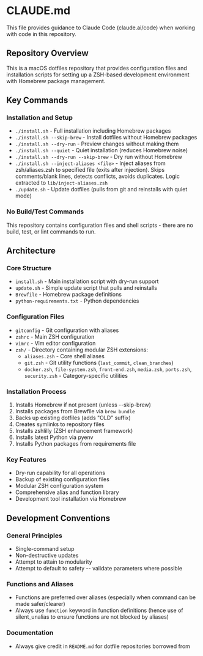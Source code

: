 # CLAUDE.md

This file provides guidance to Claude Code (claude.ai/code) when working with code in this repository.

## Repository Overview

This is a macOS dotfiles repository that provides configuration files and installation scripts for setting up a ZSH-based development environment with Homebrew package management.

## Key Commands

### Installation and Setup

- `./install.sh` - Full installation including Homebrew packages
- `./install.sh --skip-brew` - Install dotfiles without Homebrew packages
- `./install.sh --dry-run` - Preview changes without making them
- `./install.sh --quiet` - Quiet installation (reduces Homebrew noise)
- `./install.sh --dry-run --skip-brew` - Dry run without Homebrew
- `./install.sh --inject-aliases <file>` - Inject aliases from zsh/aliases.zsh to specified file (exits after injection). Skips comments/blank lines, detects conflicts, avoids duplicates. Logic extracted to `lib/inject-aliases.zsh`
- `./update.sh` - Update dotfiles (pulls from git and reinstalls with quiet mode)

### No Build/Test Commands

This repository contains configuration files and shell scripts - there are no build, test, or lint commands to run.

## Architecture

### Core Structure

- `install.sh` - Main installation script with dry-run support
- `update.sh` - Simple update script that pulls and reinstalls
- `Brewfile` - Homebrew package definitions
- `python-requirements.txt` - Python dependencies

### Configuration Files

- `gitconfig` - Git configuration with aliases
- `zshrc` - Main ZSH configuration
- `vimrc` - Vim editor configuration
- `zsh/` - Directory containing modular ZSH extensions:
  - `aliases.zsh` - Core shell aliases
  - `git.zsh` - Git utility functions (`last_commit`, `clean_branches`)
  - `docker.zsh`, `file-system.zsh`, `front-end.zsh`, `media.zsh`, `ports.zsh`, `security.zsh` - Category-specific utilities

### Installation Process

1. Installs Homebrew if not present (unless --skip-brew)
2. Installs packages from Brewfile via `brew bundle`
3. Backs up existing dotfiles (adds "OLD" suffix)
4. Creates symlinks to repository files
5. Installs zshlilly (ZSH enhancement framework)
6. Installs latest Python via pyenv
7. Installs Python packages from requirements file

### Key Features

- Dry-run capability for all operations
- Backup of existing configuration files
- Modular ZSH configuration system
- Comprehensive alias and function library
- Development tool installation via Homebrew

## Development Conventions

### General Principles

- Single-command setup
- Non-destructive updates
- Attempt to attain to modularity
- Attempt to default to safety -- validate parameters where possible

### Functions and Aliases

- Functions are preferred over aliases (especially when command can be made safer/clearer)
- Always use `function` keyword in function definitions (hence use of silent_unalias to ensure functions are not blocked by aliases)

### Documentation

- Always give credit in `README.md` for dotfile repositories borrowed from